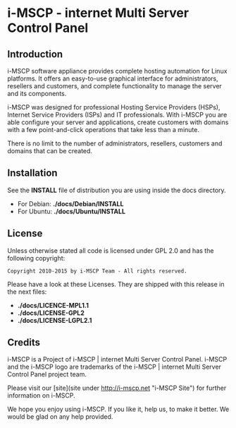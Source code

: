 # i-MSCP - internet Multi Server Control Panel

## Introduction

i-MSCP software appliance provides complete hosting automation for Linux platforms. It offers an easy-to-use graphical
interface for administrators, resellers and customers, and complete functionality to manage the server and its
components.

i-MSCP was designed for professional Hosting Service Providers (HSPs), Internet Service Providers (ISPs) and IT
professionals. With i-MSCP you are able configure your server and applications, create customers with domains with a
few point-and-click operations that take less than a minute.

There is no limit to the number of administrators, resellers, customers and domains that can be created.

## Installation

See the **INSTALL** file of distribution you are using inside the docs directory.

* For Debian: **./docs/Debian/INSTALL**
* For Ubuntu: **./docs/Ubuntu/INSTALL**

## License

Unless otherwise stated all code is licensed under GPL 2.0 and has the following copyright:

```
Copyright 2010-2015 by i-MSCP Team - All rights reserved.
```

Please have a look at these Licenses. They are shipped with this release in the next files:

* **./docs/LICENCE-MPL1.1**
* **./docs/LICENSE-GPL2**
* **./docs/LICENSE-LGPL2.1**

## Credits

i-MSCP is a Project of i-MSCP | internet Multi Server Control Panel. i-MSCP and the i-MSCP logo are trademarks of the
i-MSCP | internet Multi Server Control Panel project team.

Please visit our [site](site under http://i-mscp.net "i-MSCP Site") for further information on i-MSCP.

We hope you enjoy using i-MSCP. If you like it, help us, to make it better. We would be glad on any help provided.
